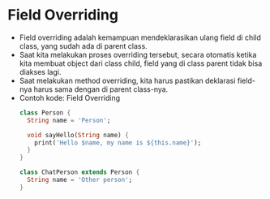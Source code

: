 # Field Overriding
* Field overriding adalah kemampuan mendeklarasikan ulang field di child class, yang sudah ada di parent class.
* Saat kita melakukan proses overriding tersebut, secara otomatis ketika kita membuat object dari class child, field yang di class parent tidak bisa diakses lagi.
* Saat melakukan method overriding, kita harus pastikan deklarasi field-nya harus sama dengan di parent class-nya.
* Contoh kode: Field Overriding
  ```dart
  class Person {
    String name = 'Person';

    void sayHello(String name) {
      print('Hello $name, my name is ${this.name}');
    }
  }

  class ChatPerson extends Person {
    String name = 'Other person';
  }
  ```